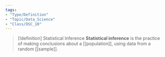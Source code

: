 ```yaml
---
tags:
- "Type/Definition"
- "Topic/Data_Science"
- "Class/DSC_10"
---
```


> [!definition] Statistical Inference
> **Statistical inference** is the practice of making conclusions about a [[population]], using data from a random [[sample]].  
